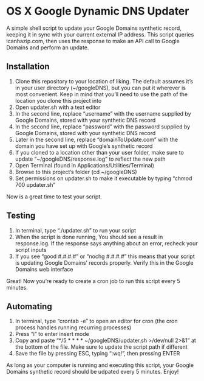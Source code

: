# OS X Google Dynamic DNS Updater
A simple shell script to update your Google Domains synthetic record, keeping it in sync with your current external IP address. This script queries icanhazip.com, then uses the response to make an API call to Google Domains and perform an update.

## Installation

1. Clone this repository to your location of liking. The default assumes it’s in your user directory (~/googleDNS), but you can put it wherever is most convenient. Keep in mind that you’ll need to use the path of the location you clone this project into
2. Open updater.sh with a text editor
3. In the second line, replace “username” with the username supplied by Google Domains, stored with your synthetic DNS record
4. In the second line, replace “password” with the password supplied by Google Domains, stored with your synthetic DNS record
5. Later in the second line, replace “domainToUpdate.com” with the domain you have set up with Google’s synthetic record
6. If you cloned to a location other than your user folder, make sure to update “~/googleDNS/response.log” to reflect the new path
7. Open Terminal (found in Applications/Utilities/Terminal)
8. Browse to this project’s folder (cd ~/googleDNS)
9. Set permissions on updater.sh to make it executable by typing “chmod 700 updater.sh”

Now is a great time to test your script.

## Testing
1. In terminal, type “./updater.sh” to run your script
2. When the script is done running, You should see a result in response.log. If the response says anything about an error, recheck your script inputs
3. If you see “good #.#.#.#” or “nochg #.#.#.#” this means that your script is updating Google Domains’ records properly. Verify this in the Google Domains web interface

Great! Now you’re ready to create a cron job to run this script every 5 minutes.

## Automating
1. In terminal, type “crontab -e” to open an editor for cron (the cron process handles running recurring processes)
2. Press “i” to enter insert mode
3. Copy and paste “*/5 * * * * ~/googleDNS/updater.sh >/dev/null 2>&1” at the bottom of the file. Make sure to update the script path if different
4. Save the file by pressing ESC, typing “:wq!”, then pressing ENTER

As long as your computer is running and executing this script, your Google Domains synthetic record should be udpated every 5 minutes. Enjoy!
